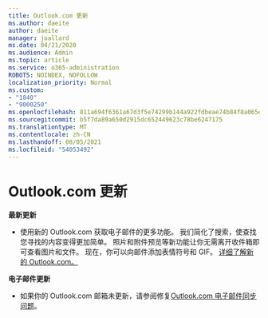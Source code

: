 ```yaml
---
title: Outlook.com 更新
ms.author: daeite
author: daeite
manager: joallard
ms.date: 04/21/2020
ms.audience: Admin
ms.topic: article
ms.service: o365-administration
ROBOTS: NOINDEX, NOFOLLOW
localization_priority: Normal
ms.custom:
- "1840"
- "9000250"
ms.openlocfilehash: 811a694f6361a67d3f5e74299b144a922fdbeae74b84f8a065e3fe85db059087
ms.sourcegitcommit: b5f7da89a650d2915dc652449623c78be6247175
ms.translationtype: MT
ms.contentlocale: zh-CN
ms.lasthandoff: 08/05/2021
ms.locfileid: "54053492"
---
```

# <a name="outlookcom-updates"></a>Outlook.com 更新

**最新更新**

- 使用新的 Outlook.com 获取电子邮件的更多功能。 我们简化了搜索，使查找您寻找的内容变得更加简单。 照片和附件预览等新功能让你无需离开收件箱即可查看图片和文件。 现在，你可以向邮件添加表情符号和 GIF。 [详细了解新的 Outlook.com。](https://support.office.com/article/40676ad0-c831-45ac-a023-5be633be798d?wt.mc_id=Office_Outlook_com_Alchemy)

**电子邮件更新**

- 如果你的 Outlook.com 邮箱未更新，请参阅修复[Outlook.com 电子邮件同步问题](https://support.office.com/article/d39e3341-8d79-4bf1-b3c7-ded602233642?wt.mc_id=Office_Outlook_com_Alchemy)。